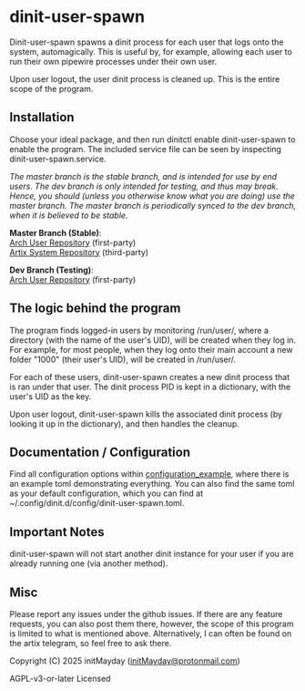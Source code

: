 # dinit-user-spawn

Dinit-user-spawn spawns a dinit process for each user that logs onto the system, automagically. This is useful by, for example, allowing each user to run their own pipewire processes under their own user.

Upon user logout, the user dinit process is cleaned up. This is the entire scope of the program.

## Installation
Choose your ideal package, and then run dinitctl enable dinit-user-spawn to enable the program. The included service file can be seen by inspecting dinit-user-spawn.service.

*The master branch is the stable branch, and is intended for use by end users. The dev branch is only intended for testing, and thus may break. Hence, you should (unless you otherwise know what you are doing) use the master branch. The master branch is periodically synced to the dev branch, when it is believed to be stable.*

**Master Branch (Stable)**:  
[Arch User Repository](https://aur.archlinux.org/packages/dinit-user-spawn-master-git) (first-party)  
[Artix System Repository](https://packages.artixlinux.org/packages/system/x86_64/dinit-user-spawn/) (third-party)

**Dev Branch (Testing)**:  
[Arch User Repository](https://aur.archlinux.org/packages/dinit-user-spawn-dev-git) (first-party)

## The logic behind the program
The program finds logged-in users by monitoring /run/user/, where a directory (with the name of the user's UID), will be created when they log in. For example, for most people, when they log onto their main account a new folder "1000" (their user's UID), will be created in /run/user/.

For each of these users, dinit-user-spawn creates a new dinit process that is ran under that user. The dinit process PID is kept in a dictionary, with the user's UID as the key.

Upon user logout, dinit-user-spawn kills the associated dinit process (by looking it up in the dictionary), and then handles the cleanup.

## Documentation / Configuration
Find all configuration options within [configuration_example](configuration_example.h), where there is an example toml demonstrating everything. You can also find the same toml as your default configuration, which you can find at ~/.config/dinit.d/config/dinit-user-spawn.toml.

## Important Notes
dinit-user-spawn will not start another dinit instance for your user if you are already running one (via another method).

## Misc
Please report any issues under the github issues. If there are any feature requests, you can also post them there, however, the scope of this program is limited to what is mentioned above. Alternatively, I can often be found on the artix telegram, so feel free to ask there.

Copyright (C) 2025 initMayday (initMayday@protonmail.com)

AGPL-v3-or-later Licensed
